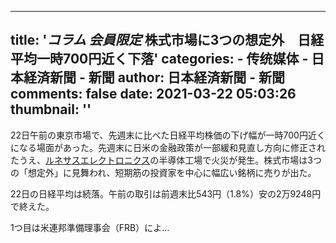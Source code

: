 
---
title: '_コラム 会員限定_ 株式市場に3つの想定外　日経平均一時700円近く下落'
categories: 
    - 传统媒体
    - 日本経済新聞 - 新聞
author: 日本経済新聞 - 新聞
comments: false
date: 2021-03-22 05:03:26
thumbnail: ''
---

<div>   
<p class="paragraph_puhrdq0">22日午前の東京市場で、先週末に比べた日経平均株価の下げ幅が一時700円近くになる場面があった。先週末に日米の金融政策が一部緩和見直し方向に修正されたうえ、<a href="https://www.nikkei.com/nkd/company/?scode=6723" data-track-article-link>ルネサスエレクトロニクス</a>の半導体工場で火災が発生。株式市場は3つの「想定外」に見舞われ、短期筋の投資家を中心に幅広い銘柄に売りが出た。</p><p class="paragraph_puhrdq0">22日の日経平均は続落。午前の取引は前週末比543円（1.8%）安の2万9248円で終えた。</p><p class="paragraph_puhrdq0">1つ目は米連邦準備理事会（FRB）によ...</p>  
</div>
            